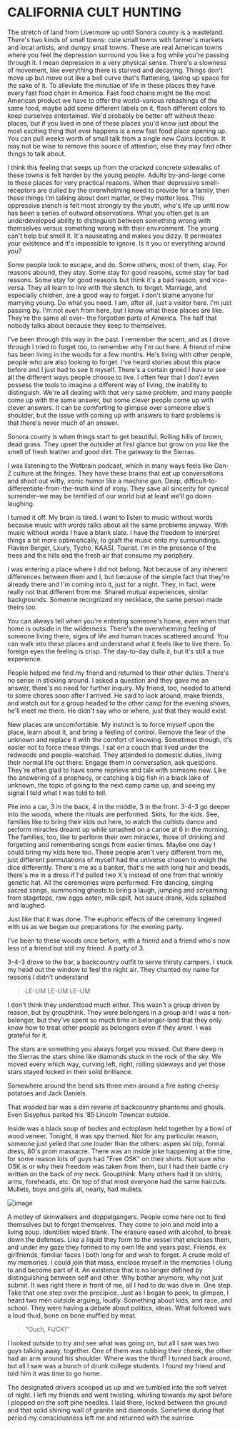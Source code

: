 # CALIFORNIA CULT HUNTING


The stretch of land from Livermore up until Sonora county is a wasteland. There's two kinds of small towns: cute small towns with farmer's markets and local artists, and dumpy small towns. These are real American towns where you feel the depression surround you like a fog while you're passing through it. I mean depression in a very physical sense. There's a slowness of movement, like everything there is starved and decaying. Things don't move up but move out like a bell curve that's flattening, taking up space for the sake of it. To alleviate the minutiae of life in these places they have every fast food chain in America. Fast food chains might be the most American product we have to offer the world–various rehashings of the same food, maybe add some different labels on it, flash different colors to keep ourselves entertained. We'd probably be better off without these places, but if you lived in one of these places you'd know just about the most exciting thing that ever happens is a new fast food place opening up. You can pull weeks worth of small talk from a single new Cains location. It may not be wise to remove this source of attention, else they may find other things to talk about.


I think this feeling that seeps up from the cracked concrete sidewalks of these towns is felt harder by the young people. Adults by-and-large come to these places for very practical reasons. When their depressive smell-receptors are dulled by the overwhelming need to provide for a family, then these things I'm talking about dont matter, or they matter less. This oppressive stench is felt most strongly by the youth, who's life up until now has been a series of outward observations. What you often get is an underdeveloped ability to distinguish between something wrong with themselves versus something wrong with their environment. The young can't help but smell it. It's nauseating and makes you dizzy. It permeates your existence and it's impossible to ignore. Is it you or everything around you?


Some people look to escape, and do. Some others, most of them, stay. For reasons abound, they stay. Some stay for good reasons, some stay for bad reasons. Some stay for good reasons but think it's a bad reason, and vice-versa. They all learn to live with the stench, to forget. Marriage, and especially children, are a good way to forget. I don't blame anyone for marrying young. Do what you need. I am, after all, just a visitor here. I'm just passing by. I'm not even from here, but I know what these places are like. They're the same all over– the forgotten parts of America. The half that nobody talks about because they keep to themselves.


I've been through this way in the past. I remember the scent, and as I drove through I tried to forget too, to remember why I'm out here. A friend of mine has been living in the woods for a few months. He's living with other people, people who are also looking to forget. I've heard stories about this place before and I just had to see it myself. There's a certain greed I have to see all the different ways people choose to live. I often fear that I don't even possess the tools to imagine a different way of living, the inability to distinguish. We're all dealing with that very same problem, and many people come up with the same answer, but some clever people come up with clever answers. It can be comforting to glimpse over someone else's shoulder, but the issue with coming up with answers to hard problems is that there's never much of an answer.


Sonora county is when things start to get beautiful. Rolling hills of brown, dead grass. They upset the outsider at first glance but grow on you like the smell of fresh leather and good dirt. The gateway to the Sierras.


I was listening to the Wetbrain podcast, which in many ways feels like Gen-Z culture at the fringes. They have these brains that eat up conversations and shoot out witty, ironic humor like a machine gun. Deep, difficult-to-differentiate-from-the-truth kind of irony. They save all sincerity for cynical surrender–we may be terrified of our world but at least we'll go down laughing.


I turned it off. My brain is tired. I want to listen to music without words because music with words talks about all the same problems anyway. With music without words I have a blank slate. I have the freedom to interpret things a bit more optimistically, to graft the music onto my surroundings. Flavien Berger, Lxury, Tycho, KAASI, Tourist. I'm in the presence of the trees and the hills and the fresh air that consume my periphery.


I was entering a place where I did not belong. Not because of any inherent differences between them and I, but because of the simple fact that they're already there and I'm coming into it, just for a night. They, in fact, were really not that different from me. Shared mutual experiences, similar backgrounds. Someone recognized my necklace, the same person made theirs too.


You can always tell when you're entering someone's home, even when that home is outside in the wilderness. There's the overwhelming feeling of someone living there, signs of life and human traces scattered around. You can walk into these places and understand what it feels like to live there. To foreign eyes the feeling is crisp. The day-to-day dulls it, but it's still a true experience.


People helped me find my friend and returned to their other duties. There's no sense in sticking around. I asked a question and they gave me an answer, there's no need for further inquiry. My friend, too, needed to attend to some chores soon after I arrived. He said to look around, make friends, and watch out for a group headed to the other camp for the evening shows, he'll meet me there. He didn't say who or where, just that they would exist.


New places are uncomfortable. My instinct is to force myself upon the place, learn about it, and bring a feeling of control. Remove the fear of the unknown and replace it with the comfort of knowing. Sometimes though, it's easier not to force these things. I sat on a couch that lived under the redwoods and people-watched. They attended to domestic duties, living their normal life out there. Engage them in conversation, ask questions. They're often glad to have some reprieve and talk with someone new. Like the answering of a prophecy, or catching a big fish in a black lake of unknown, the topic of going to the next camp came up, and seeing my signal I told what I was told to tell.


Pile into a car, 3 in the back, 4 in the middle, 3 in the front. 3-4-3 go deeper into the woods, where the rituals are performed. Skits, for the kids. See, families like to bring their kids out here, to watch the cultists dance and perform miracles dreamt up while smashed on a canoe at 6 in the morning. The families, too, like to perform their own miracles, those of drinking and forgetting and remembering songs from easier times. Maybe one day I could bring my kids here too. These people aren't very different from me, just different permutations of myself had the universe chosen to weigh the dice differently. There's me as a banker, that's me with long hair and beads, there's me in a dress if I'd pulled two X's instead of one from that wrinkly genetic hat. All the ceremonies were performed. Fire dancing, singing sacred songs, summoning ghosts to bring a laugh, jumping and screaming from stagetops, raw eggs eaten, milk spilt, hot sauce drank, kids splashed and laughed.


Just like that it was done. The euphoric effects of the ceremony lingered with us as we began our preparations for the evening party.


I've been to these woods once before, with a friend and a friend who's now less of a friend but still my friend. A party of 3.


3-4-3 drove to the bar, a backcountry outfit to serve thirsty campers. I stuck my head out the window to feel the night air. They chanted my name for reasons I didn't understand


> LE-UM LE-UM LE-UM


I don't think they understood much either. This wasn't a group driven by reason, but by groupthink. They were belongers in a group and I was a non-belonger, but they've spent so much time in belonger-land that they only know how to treat other people as belongers even if they arent. I was grateful for it.


The stars are something you always forget you missed. Out there deep in the Sierras the stars shine like diamonds stuck in the rock of the sky. We moved every which way, curving left, right, rolling sideways and yet those stars stayed locked in their solid brilliance.


Somewhere around the bend sits three men around a fire eating cheesy potatoes and Jack Daniels.


That wooded bar was a dim reverie of backcountry phantoms and ghouls. Even Sisyphus parked his '85 Lincoln Towncar outside.


Inside was a black soup of bodies and ectoplasm held together by a bowl of wood veneer.  Tonight, it was spy themed. Not for any particular reason, someone just yelled that one louder than the others: aspen ski trip, formal dress, 80's prom massacre. There was an inside joke happening at the time, for some reason lots of guys had "Free OSK" on their shirts. Not sure who OSK is or why their freedom was taken from them, but I had their battle cry written on the back of my neck. Groupthink. Many others had it on shirts, arms, foreheads, etc. On top of that most everyone had the same haircuts. Mullets, boys and girls all, nearly, had mullets.

![image](ghost.jpg)

A motley of skinwalkers and doppelgangers. People come here not to find themselves but to forget themselves. They come to join and mold into a living soup.  Identities wiped blank. The erasure eased with alcohol, to break down the defenses. Like a liquid they form to the vessel that encloses them, and under my gaze they formed to my own life and years past. Friends, ex girlfriends, familiar faces I both long for and wish to forget. A crude mold of my memories. I could join that mass, enclose myself in the memories I clung to and become part of it. An existence that is no longer defined by distinguishing between self and other. Why bother anymore, why not just submit. It was right there in front of me, all I had to do was dive in. One step. Take that one step over the precipice. Just as I began to peek, to glimpse, I heard two men outside arguing, loudly. Something about kids, and race, and school. They were having a debate about politics, ideas. What followed was a loud thud, bone on bone muffled by meat.


> "Ouch, FUCK!"


I looked outside to try and see what was going on, but all I saw was two guys talking away, together. One of them was rubbing their cheek, the other had an arm around his shoulder. Where was the third? I turned back around, but all I saw was a bunch of drunk college students. I found my friend and told him it was time to go home.


The designated drivers scooped us up and we tumbled into the soft velvet of night. I left my friends and went twisting, whirling towards my spot before I plopped on the soft pine needles. I laid there, locked between the ground and that solid shining wall of granite and diamonds. Sometime during that period my consciousness left me and returned with the sunrise.

